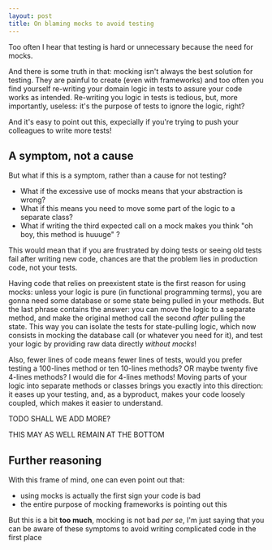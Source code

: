 ```yaml
---
layout: post
title: On blaming mocks to avoid testing
---
```


Too often I hear that testing is hard or unnecessary because the need for mocks. 

And there is some truth in that: mocking isn't always the best solution for testing.
They are painful to create (even with frameworks) and too often you find yourself re-writing 
your domain logic in tests to assure your code works as intended.
Re-writing you logic in tests is tedious, but, more importantly, useless: it's the purpose of tests to ignore the logic, right?

And it's easy to point out this, expecially if you're trying to push your colleagues to write more tests!

## A symptom, not a cause

But what if this is a symptom, rather than a cause for not testing?

* What if the excessive use of mocks means that your abstraction is wrong? 
* What if this means you need to move some part of the logic to a separate class?
* What if writing the third expected call on a mock makes you think "oh boy, this method is huuuge" ?

This would mean that if you are frustrated by doing tests or seeing old tests fail after writing new code, 
chances are that the problem lies in production code, not your tests.

Having code that relies on preexistent state is the first reason for using mocks: unless your logic is pure (in functional programming terms), you are gonna need some database or some state being pulled in your methods.
But the last phrase contains the answer: you can move the logic to a separate method, and make the original method call the second _after_ pulling the state. This way you can isolate the tests for state-pulling logic, which now consists in mocking the database call (or whatever you need for it), and test your logic by providing raw data directly _without mocks_!

Also, fewer lines of code means fewer lines of tests, would you prefer testing a 100-lines method or ten 10-lines methods? OR maybe twenty five 4-lines methods? I would die for 4-lines methods!
Moving parts of your logic into separate methods or classes brings you exactly into this direction: it eases up your testing, and, as a byproduct, makes your code loosely coupled, which makes it easier to understand.

TODO SHALL WE ADD MORE?

THIS MAY AS WELL REMAIN AT THE BOTTOM
## Further reasoning

With this frame of mind, one can even point out that: 

* using mocks is actually the first sign your code is bad
* the entire purpose of mocking frameworks is pointing out this

But this is a bit **too much**, mocking is not bad _per se_, 
I'm just saying that you can be aware of these symptoms to avoid writing complicated code in the first place

